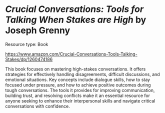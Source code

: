 # *Crucial Conversations: Tools for Talking When Stakes are High* by Joseph Grenny

Resource type: Book

https://www.amazon.com/Crucial-Conversations-Tools-Talking-Stakes/dp/1260474186

This book focuses on mastering high-stakes conversations. It offers strategies for effectively handling disagreements, difficult discussions, and emotional situations. Key concepts include dialogue skills, how to stay focused under pressure, and how to achieve positive outcomes during tough conversations. The tools it provides for improving communication, building trust, and resolving conflicts make it an essential resource for anyone seeking to enhance their interpersonal skills and navigate critical conversations with confidence.
